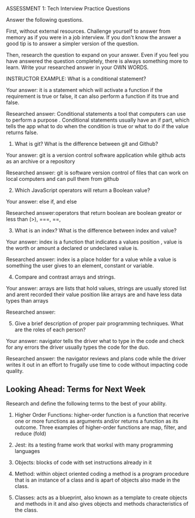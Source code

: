 ASSESSMENT 1: Tech Interview Practice Questions

Answer the following questions.

First, without external resources. Challenge yourself to answer from memory as if you were in a job interview. If you don't know the answer a good tip is to answer a simpler version of the question.

Then, research the question to expand on your answer. Even if you feel you have answered the question completely, there is always something more to learn. Write your researched answer in your OWN WORDS.

INSTRUCTOR EXAMPLE: What is a conditional statement?

Your answer: it is a statement which will activate a function if the requirement is true or false, it can also perform a function if its true and false.

Researched answer:
Conditional statements a tool that computers can use to perform a purpose . Conditional statements usually have an if part, which tells the app what to do when the condition is true or what to do if the value returns false.


1. What is git? What is the difference between git and Github?

Your answer: git is a version control software application while github acts as an archive or a repository

Researched answer: git is software version control of files that can work on local computers and can pull them from github

2. Which JavaScript operators will return a Boolean value?

Your answer: else if, and else 

Researched answer:operators that return boolean are boolean greator or less than (>), ===, ==,  

3. What is an index? What is the difference between index and value?

Your answer: index is a function that indicates a values position , value is the worth or amount a declared or undeclared value is.

Researched answer: index is a place holder for a value while a value is something the user gives to an element, constant  or variable. 

4. Compare and contrast arrays and strings.

Your answer: arrays are lists that hold values, strings are usually stored list and arent recorded their value position like arrays are and have less data types than arrays

Researched answer: 

5. Give a brief description of proper pair programming techniques. What are the roles of each person?

Your answer: navigator tells the driver what to type in the code and check for any errors the driver usually types the code for the duo.

Researched answer: the navigator reviews and plans code while the driver writes it out in an effort to frugally use time to code without impacting code quality.

## Looking Ahead: Terms for Next Week

Research and define the following terms to the best of your ability.

1. Higher Order Functions:  higher-order function is a function that recerive  one or more functions as arguments and/or returns a function as its outcome. Three examples of higher-order functions are map, filter, and reduce (fold)

2. Jest: its a testing frame work that worksl with many programming languages


3. Objects: blocks of code with set instructions already in it

4. Method: within object oriented coding  a method is a program procedure that is an instance of a class  and is apart of objects also made in the class.

5. Classes: acts as a blueprint, also known as a template to create objects and methods in it and also gives objects and methods characteristics of the class.
